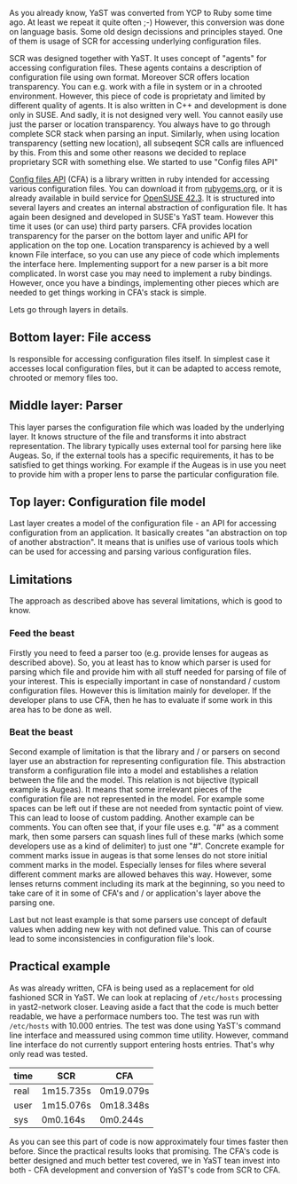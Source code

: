 As you already know, YaST was converted from YCP to Ruby some time ago. At least we repeat it quite often ;-) However, this conversion was done on language basis. Some old design decissions and principles stayed. One of them is usage of SCR for accessing underlying configuration files.

SCR was designed together with YaST. It uses concept of "agents" for accessing configuration files. These agents contains a description of configuration file using own format. Moreover SCR offers location transparency. You can e.g. work with a file in system or in a chrooted environment. However, this piece of code is proprietaty and limited by different quality of agents. It is also written in C++ and development is done only in SUSE. And sadly, it is not designed very well. You cannot easily use just the parser or location transparency. You always have to go through complete SCR stack when parsing an input. Similarly, when using location transparency (setting new location), all subseqent SCR calls are influenced by this. From this and some other reasons we decided to replace proprietary SCR with something else. We started to use "Config files API"

[Config files API][1] (CFA) is a library written in ruby intended for accessing various configuration files. You can download it from [rubygems.org][2], or it is already available in build service for [OpenSUSE 42.3][3]. It is structured into several layers and creates an internal abstraction of configuration file. It has again been designed and developed in SUSE's YaST team. However this time it uses (or can use) third party parsers. CFA provides location transparency for the parser on the bottom layer and unific API for application on the top one. Location transparency is achieved by a well known File interface, so you can use any piece of code which implements the interface here. Implementing support for a new parser is a bit more complicated. In worst case you may need to implement a ruby bindings. However, once you have a bindings, implementing other pieces which are needed to get things working in CFA's stack is simple.

[1]: https://github.com/config-files-api/config_files_api
[2]: https://rubygems.org/gems/cfa
[3]: https://build.opensuse.org/package/show/openSUSE:Leap:42.3/rubygem-cfa

Lets go through layers in details.

## Bottom layer: File access ##

Is responsible for accessing configuration files itself. In simplest case it accesses local configuration files, but it can be adapted to access remote, chrooted or memory files too.

## Middle layer: Parser ##

This layer parses the configuration file which was loaded by the underlying layer. It knows structure of the file and transforms it into abstract representation. The library typically uses external tool for parsing here like Augeas. So, if the external tools has a specific requirements, it has to be satisfied to get things working. For example if the Augeas is in use you neet to provide him with a proper lens to parse the particular configuration file.

## Top layer: Configuration file model ##

Last layer creates a model of the configuration file - an API for accessing configuration from an application. It basically creates "an abstraction on top of another abstraction". It means that is unifies use of various tools which can be used for accessing and parsing various configuration files.

## Limitations ##

The approach as described above has several limitations, which is good to know.

### Feed the beast ###

Firstly you need to feed a parser too (e.g. provide lenses for augeas as described above). So, you at least has to know which parser is used for parsing which file and provide him with all stuff needed for parsing of file of your interest. This is especially important in case of nonstandard / custom configuration files. However this is limitation mainly for developer. If the developer plans to use CFA, then he has to evaluate if some work in this area has to be done as well.

### Beat the beast ###

Second example of limitation is that the library and / or parsers on second layer use an abstraction for representing configuration file. This abstraction transform a configuration file into a model and establishes a relation between the file and the model. This relation is not bijective (typicall example is Augeas). It means that some irrelevant pieces of the configuration file are not represented in the model. For example some spaces can be left out if these are not needed from syntactic point of view. This can lead to loose of custom padding. Another example can be comments. You can often see that, if your file uses e.g. "#" as a comment mark, then some parsers can squash lines full of these marks (which some developers use as a kind of delimiter) to just one "#". Concrete example for comment marks issue in augeas is that some lenses do not store initial comment marks in the model. Especially lenses for files where several different comment marks are allowed behaves this way. However, some lenses returns comment including its mark at the beginning, so you need to take care of it in some of CFA's and / or application's layer above the parsing one.

Last but not least example is that some parsers use concept of default values when adding new key with not defined value. This can of course lead to some inconsistencies in configuration file's look.

## Practical example

As was already written, CFA is being used as a replacement for old fashioned SCR in YaST. We can look at replacing of ```/etc/hosts``` processing in yast2-network closer. Leaving aside a fact that the code is much better readable, we have a performace numbers too. The test was run with ```/etc/hosts``` with 10.000 entries. The test was done using YaST's command line interface and meassured using common time utility. However, command line interface do not currently support entering hosts entries. That's why only read was tested.

time | SCR | CFA
--- | --- | ---
real | 1m15.735s | 0m19.079s
user | 1m15.076s | 0m18.348s
sys | 0m0.164s | 0m0.244s

As you can see this part of code is now approximately four times faster then before. Since the practical results looks that promising. The CFA's code is better designed and much better test covered, we in YaST tean invest into both - CFA development and conversion of YaST's code from SCR to CFA.
